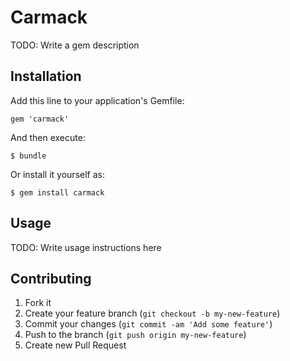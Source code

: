 # Carmack

TODO: Write a gem description

## Installation

Add this line to your application's Gemfile:

    gem 'carmack'

And then execute:

    $ bundle

Or install it yourself as:

    $ gem install carmack

## Usage

TODO: Write usage instructions here

## Contributing

1. Fork it
2. Create your feature branch (`git checkout -b my-new-feature`)
3. Commit your changes (`git commit -am 'Add some feature'`)
4. Push to the branch (`git push origin my-new-feature`)
5. Create new Pull Request
